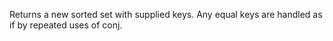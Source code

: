   Returns a new sorted set with supplied keys.  Any equal keys are
  handled as if by repeated uses of conj.